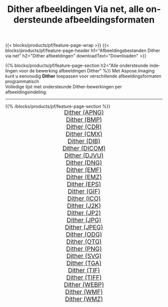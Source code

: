 ﻿---
title: Dither afbeeldingen Via net, alle ondersteunde afbeeldingsformaten 
weight: 3920
url: /nl/net/dither 
lang: nl
langdirlevel: 2
locales: zh-hans,ja,it,ru,de,es,fr,nl,id,lt,pl,pt,vi,tr,ko,zh-hant,ar,hi,th,sv,cs,uk,he
description: Met behulp van Aspose.Imaging kunt u eenvoudig Dither afbeeldingen maken via net
---

{{< blocks/products/pf/feature-page-wrap >}}
{{< blocks/products/pf/feature-page-header h1="Afbeeldingsbestanden Dither via net" h2="Dither afbeeldingen" downloadText="Downloaden" >}}


{{% blocks/products/pf/feature-page-section  h2="Alle ondersteunde indelingen voor de bewerking afbeeldingen Dither" %}}
Met Aspose.Imaging kunt u eenvoudig **Dither** toepassen voor verschillende afbeeldingsformaten programmatisch
<br/>
Volledige lijst met ondersteunde Dither-bewerkingen per afbeeldingsindeling:
<hr/>
{{% /blocks/products/pf/feature-page-section %}}
<div class="container-fluid productfamilypage bg-gray">
    <div class="convertypes bg-gray agp-content section">
        <div class="container">
		<div class="row other-converters" style="gap: 10px;font-size: 19px;text-align:center;">
		    <div class='col-md-2 other-converter remove-lp remove-rp'><a href="/imaging/nl/net/dither/apng" style="padding:15px;">Dither (APNG)</a></div><div class='col-md-2 other-converter remove-lp remove-rp'><a href="/imaging/nl/net/dither/bmp" style="padding:15px;">Dither (BMP)</a></div><div class='col-md-2 other-converter remove-lp remove-rp'><a href="/imaging/nl/net/dither/cdr" style="padding:15px;">Dither (CDR)</a></div><div class='col-md-2 other-converter remove-lp remove-rp'><a href="/imaging/nl/net/dither/cmx" style="padding:15px;">Dither (CMX)</a></div><div class='col-md-2 other-converter remove-lp remove-rp'><a href="/imaging/nl/net/dither/dib" style="padding:15px;">Dither (DIB)</a></div><div class='col-md-2 other-converter remove-lp remove-rp'><a href="/imaging/nl/net/dither/dicom" style="padding:15px;">Dither (DICOM)</a></div><div class='col-md-2 other-converter remove-lp remove-rp'><a href="/imaging/nl/net/dither/djvu" style="padding:15px;">Dither (DJVU)</a></div><div class='col-md-2 other-converter remove-lp remove-rp'><a href="/imaging/nl/net/dither/dng" style="padding:15px;">Dither (DNG)</a></div><div class='col-md-2 other-converter remove-lp remove-rp'><a href="/imaging/nl/net/dither/emf" style="padding:15px;">Dither (EMF)</a></div><div class='col-md-2 other-converter remove-lp remove-rp'><a href="/imaging/nl/net/dither/emz" style="padding:15px;">Dither (EMZ)</a></div><div class='col-md-2 other-converter remove-lp remove-rp'><a href="/imaging/nl/net/dither/eps" style="padding:15px;">Dither (EPS)</a></div><div class='col-md-2 other-converter remove-lp remove-rp'><a href="/imaging/nl/net/dither/gif" style="padding:15px;">Dither (GIF)</a></div><div class='col-md-2 other-converter remove-lp remove-rp'><a href="/imaging/nl/net/dither/ico" style="padding:15px;">Dither (ICO)</a></div><div class='col-md-2 other-converter remove-lp remove-rp'><a href="/imaging/nl/net/dither/j2k" style="padding:15px;">Dither (J2K)</a></div><div class='col-md-2 other-converter remove-lp remove-rp'><a href="/imaging/nl/net/dither/jp2" style="padding:15px;">Dither (JP2)</a></div><div class='col-md-2 other-converter remove-lp remove-rp'><a href="/imaging/nl/net/dither/jpg" style="padding:15px;">Dither (JPG)</a></div><div class='col-md-2 other-converter remove-lp remove-rp'><a href="/imaging/nl/net/dither/jpeg" style="padding:15px;">Dither (JPEG)</a></div><div class='col-md-2 other-converter remove-lp remove-rp'><a href="/imaging/nl/net/dither/odg" style="padding:15px;">Dither (ODG)</a></div><div class='col-md-2 other-converter remove-lp remove-rp'><a href="/imaging/nl/net/dither/otg" style="padding:15px;">Dither (OTG)</a></div><div class='col-md-2 other-converter remove-lp remove-rp'><a href="/imaging/nl/net/dither/png" style="padding:15px;">Dither (PNG)</a></div><div class='col-md-2 other-converter remove-lp remove-rp'><a href="/imaging/nl/net/dither/svg" style="padding:15px;">Dither (SVG)</a></div><div class='col-md-2 other-converter remove-lp remove-rp'><a href="/imaging/nl/net/dither/tga" style="padding:15px;">Dither (TGA)</a></div><div class='col-md-2 other-converter remove-lp remove-rp'><a href="/imaging/nl/net/dither/tif" style="padding:15px;">Dither (TIF)</a></div><div class='col-md-2 other-converter remove-lp remove-rp'><a href="/imaging/nl/net/dither/tiff" style="padding:15px;">Dither (TIFF)</a></div><div class='col-md-2 other-converter remove-lp remove-rp'><a href="/imaging/nl/net/dither/webp" style="padding:15px;">Dither (WEBP)</a></div><div class='col-md-2 other-converter remove-lp remove-rp'><a href="/imaging/nl/net/dither/wmf" style="padding:15px;">Dither (WMF)</a></div><div class='col-md-2 other-converter remove-lp remove-rp'><a href="/imaging/nl/net/dither/wmz" style="padding:15px;">Dither (WMZ)</a></div>
                </div>
        </div>
    </div>
</div>
<br/>
